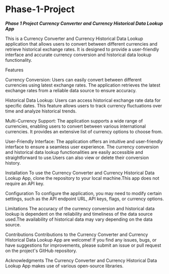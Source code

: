 # Phase-1-Project

**_Phase 1 Project_**
**_Currency Converter and Currency Historical Data Lookup App_**

This is a Currency Converter and Currency Historical Data Lookup application that allows users to convert between different currencies and retrieve historical exchange rates. It is designed to provide a user-friendly interface and accurate currency conversion and historical data lookup functionality.

Features

Currency Conversion:
Users can easily convert between different currencies using latest exchange rates. The application retrieves the latest exchange rates from a reliable data source to ensure accuracy.

Historical Data Lookup:
Users can access historical exchange rate data for specific dates. This feature allows users to track currency fluctuations over time and analyze historical trends.

Multi-Currency Support:
The application supports a wide range of currencies, enabling users to convert between various international currencies. It provides an extensive list of currency options to choose from.

User-Friendly Interface:
The application offers an intuitive and user-friendly interface to ensure a seamless user experience. The currency conversion and historical data lookup functionalities are easily accessible and straightforward to use.Users can also view or delete their conversion history.

Installation
To use the Currency Converter and Currency Historical Data Lookup App, clone the repository to your local machine.This app does not require an API key.

Configuration
To configure the application, you may need to modify certain settings, such as the API endpoint URL, API keys, flags, or currency options.

Limitations
The accuracy of the currency conversion and historical data lookup is dependent on the reliability and timeliness of the data source used.The availability of historical data may vary depending on the data source.

Contributions
Contributions to the Currency Converter and Currency Historical Data Lookup App are welcome! If you find any issues, bugs, or have suggestions for improvements, please submit an issue or pull request on the project's GitHub repository.

Acknowledgments
The Currency Converter and Currency Historical Data Lookup App makes use of various open-source libraries.
